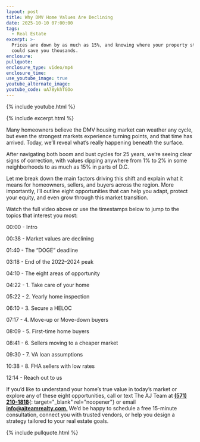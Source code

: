 ```yaml
---
layout: post
title: Why DMV Home Values Are Declining
date: 2025-10-10 07:00:00
tags:
  - Real Estate
excerpt: >-
  Prices are down by as much as 15%, and knowing where your property stands
  could save you thousands.
enclosure:
pullquote:
enclosure_type: video/mp4
enclosure_time:
use_youtube_image: true
youtube_alternate_image:
youtube_code: uA78ykhTGOo
---
```

{% include youtube.html %}

{% include excerpt.html %}

Many homeowners believe the DMV housing market can weather any cycle, but even the strongest markets experience turning points, and that time has arrived. Today, we’ll reveal what’s really happening beneath the surface.

After navigating both boom and bust cycles for 25 years, we’re seeing clear signs of correction, with values dipping anywhere from 1% to 2% in some neighborhoods to as much as 15% in parts of D.C.

Let me break down the main factors driving this shift and explain what it means for homeowners, sellers, and buyers across the region. More importantly, I’ll outline eight opportunities that can help you adapt, protect your equity, and even grow through this market transition.

Watch the full video above or use the timestamps below to jump to the topics that interest you most:

00:00 - Intro

00:38 - Market values are declining

01:40 - The “DOGE” deadline

03:18 - End of the 2022–2024 peak

04:10 - The eight areas of opportunity

04:22 - 1. Take care of your home

05:22 - 2. Yearly home inspection

06:10 - 3. Secure a HELOC

07:17 - 4. Move-up or Move-down buyers

08:09 - 5. First-time home buyers

08:41 - 6. Sellers moving to a cheaper market

09:30 - 7. VA loan assumptions

10:38 - 8. FHA sellers with low rates

12:14 - Reach out to us

If you’d like to understand your home’s true value in today’s market or explore any of these eight opportunities, call or text The AJ Team at [**(571) 210-1818**](tel:5712101818){: target="_blank" rel="noopener"} or email [**<u>info@ajteamrealty.com</u>**<u>.</u>](mailto:info@ajteamrealty.com) We’d be happy to schedule a free 15-minute consultation, connect you with trusted vendors, or help you design a strategy tailored to your real estate goals.

{% include pullquote.html %}